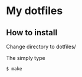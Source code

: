 
# My dotfiles

How to install
--------

Change directory to dotfiles/

The simply type
```
$ make
```



